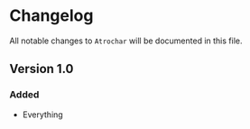 # Changelog

All notable changes to `Atrochar` will be documented in this file.

## Version 1.0

### Added
- Everything
